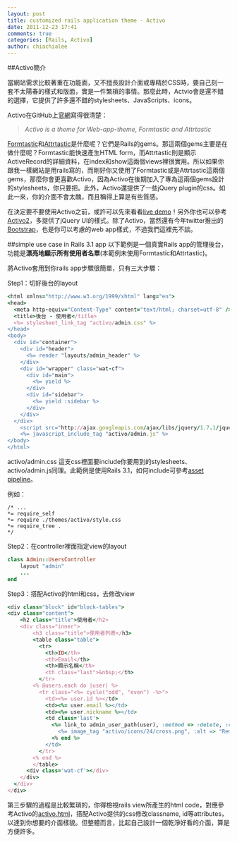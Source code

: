 ```yaml
---
layout: post
title: customized rails application theme - Activo
date: 2011-12-23 17:41
comments: true
categories: [Rails, Activo]
author: chiachialee
---
```



##Activo簡介

當網站需求比較著重在功能面，又不擅長設計介面或專精於CSS時，要自己刻一套不太陽春的樣式和版面，實是一件繁瑣的事情。那麼此時，Actvio會是還不錯的選擇，它提供了許多還不錯的stylesheets、JavaScripts、icons。

Activo在GitHub上[官網]寫得很清楚：
>_Activo is a theme for Web-app-theme, Formtastic and Attrtastic_


[Formtastic]和[Attrtastic]是什麼呢？它們是Rails的gems。那這兩個gems主要是在做什麼呢？Formtastic能快速產生HTML form，而Attrtastic則是顯示ActiveRecord的詳細資料，在index和show這兩個views裡很實用。所以如果你跟我一樣網站是用rails寫的，而剛好你又使用了Formtastic或是Attrtastic這兩個gems，那麼你會更喜歡Activo，因為Activo在後期加入了專為這兩個gems設計的stylesheets，你只要把。此外，Activo還提供了一些jQuery plugin的css。如此一來，你的介面不會太醜，而且稱得上算是有些質感。

在決定要不要使用Activo之前，或許可以先來看看[live demo]！另外你也可以參考[Activo2]，多提供了jQuery UI的樣式。除了Activo，當然還有今年twitter推出的[Bootstrap]，也是你可以考慮的web app樣式，不過我們這裡先不談。


##simple use case in Rails 3.1 app
以下範例是一個真實Rails app的管理後台，功能是**漂亮地顯示所有使用者名單**(本範例未使用Formtastic和Attrtastic)。

將Activo套用到你rails app步驟很簡單，只有三大步驟：

Step1：切好後台的layout

``` ruby app/views/layouts/admin.html.erb
<html xmlns="http://www.w3.org/1999/xhtml" lang="en">
<head>
  <meta http-equiv="Content-Type" content="text/html; charset=utf-8" />
  <title>後台 - 使用者</title>
  <%= stylesheet_link_tag "activo/admin.css" %>
</head>
<body>
  <div id="container">
    <div id="header">
	  <%= render "layouts/admin_header" %>
    </div>
    <div id="wrapper" class="wat-cf">
      <div id="main">
		<%= yield %>
      </div>
      <div id="sidebar">
		<%= yield :sidebar %>
      </div>
    </div>
  </div>
	<script src="http://ajax.googleapis.com/ajax/libs/jquery/1.7.1/jquery.min.js"></script>
	<%= javascript_include_tag "activo/admin.js" %>
</body>
</html>
```
activo/admin.css 這支css裡面要include你要用到的stylesheets、activo/admin.js同理。此範例是使用Rails 3.1，如何include可參考[asset pipeline]。

例如：

```
/* ...
*= require_self
*= require ./themes/activo/style.css
*= require_tree .
*/
```

Step2：在controller裡面指定view的layout
``` ruby app/controllers/admin/users_controller.rb
class Admin::UsersController
	layout "admin"
	...
end
```

Step3：搭配Activo的html和css，去修改view
``` ruby app/views/admin/users/index.html.erb
<div class="block" id="block-tables">
<div class="content">
    <h2 class="title">使用者</h2>
    <div class="inner">
	    <h3 class="title">使用者列表</h3>
        <table class="table">
          <tr>
            <th>ID</th>
            <th>Email</th>
            <th>顯示名稱</th>
            <th class="last">&nbsp;</th>
          </tr>
		<% @users.each do |user| %>
		  <tr class="<%= cycle("odd", "even") -%>">
            <td><%= user.id %></td>
			<td><%= user.email %></td>
			<td><%= user.nickname %></td>
            <td class='last'>
			  <%= link_to admin_user_path(user), :method => :delete, :confirm => "確定要刪除這個使用者?" do %>
				<%= image_tag "activo/icons/24/cross.png", :alt => "Remove", :mouseover => "activo/icons/24/cross-hover.png", :title => "Delete" %>
			  <% end %>
            </td>
          </tr>
		<% end %>
        </table>
      <div class='wat-cf'></div>
    </div>
  </div>
</div>
```

第三步驟的過程是比較繁瑣的，你得檢視rails view所產生的html code，對應參考Activo的[activo.html]，搭配Activo提供的css修改classname, id等attributes，以達到你想要的介面樣貌。但整體而言，比起自己設計一個乾淨好看的介面，算是方便許多。




[官網]:http://dmfrancisco.github.com/activo/
[Attrtastic]:https://github.com/MBO/attrtastic
[Formtastic]:https://github.com/justinfrench/formtastic
[Activo2]:https://github.com/dmfrancisco/activo/tree/activo-2
[live demo]:http://dmfrancisco.github.com/activo/demo/activo.html
[Bootstrap]:http://twitter.github.com/bootstrap/
[activo.html]:https://github.com/dmfrancisco/activo/blob/master/activo.html
[asset pipeline]:http://guides.rubyonrails.org/asset_pipeline.html